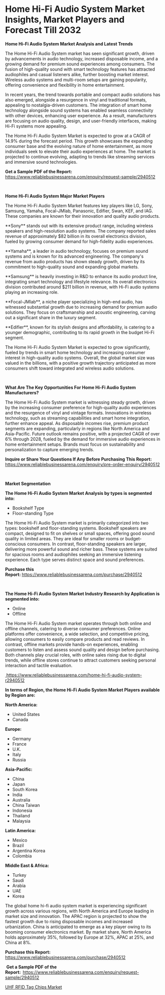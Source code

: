 <p><h1>Home Hi-Fi Audio System Market Insights, Market Players and Forecast Till 2032</h1></p><p><strong>Home Hi-Fi Audio System Market Analysis and Latest Trends</strong></p>
<p><p>The Home Hi-Fi Audio System market has seen significant growth, driven by advancements in audio technology, increased disposable income, and a growing demand for premium sound experiences among consumers. The fusion of high-quality sound with smart technology features has attracted audiophiles and casual listeners alike, further boosting market interest. Wireless audio systems and multi-room setups are gaining popularity, offering convenience and flexibility in home entertainment.</p><p>In recent years, the trend towards portable and compact audio solutions has also emerged, alongside a resurgence in vinyl and traditional formats, appealing to nostalgia-driven customers. The integration of smart home technology alongside sound systems has enabled seamless connectivity with other devices, enhancing user experience. As a result, manufacturers are focusing on audio quality, design, and user-friendly interfaces, making Hi-Fi systems more appealing.</p><p>The Home Hi-Fi Audio System Market is expected to grow at a CAGR of 14.9% during the forecast period. This growth showcases the expanding consumer base and the evolving nature of home entertainment, as more individuals seek to elevate their audio experiences at home. The market is projected to continue evolving, adapting to trends like streaming services and immersive sound technologies.</p></p>
<p><strong>Get a Sample PDF of the Report:&nbsp;</strong> <a href="https://www.reliablebusinessarena.com/enquiry/request-sample/2940512?utm_campaign=3251&utm_medium=2&utm_source=Github&utm_content=ia&utm_term=15032025&utm_id=home-hi-fi-audio-system">https://www.reliablebusinessarena.com/enquiry/request-sample/2940512</a></p>
<p>&nbsp;</p>
<p><strong>Home Hi-Fi Audio System Major Market Players</strong></p>
<p><p>The Home Hi-Fi Audio System Market features key players like LG, Sony, Samsung, Yamaha, Focal-JMlab, Panasonic, Edifier, Swan, KEF, and IAG. These companies are known for their innovation and quality audio products.</p><p>**Sony** stands out with its extensive product range, including wireless speakers and high-resolution audio systems. The company reported sales revenue of approximately $82 billion in its overall electronics division, fueled by growing consumer demand for high-fidelity audio experiences.</p><p>**Yamaha**, a leader in audio technology, focuses on premium sound systems and is known for its advanced engineering. The company's revenue from audio products has shown steady growth, driven by its commitment to high-quality sound and expanding global markets.</p><p>**Samsung** is heavily investing in R&D to enhance its audio product line, integrating smart technology and lifestyle relevance. Its overall electronics division contributed around $211 billion in revenue, with Hi-Fi audio systems playing an increasing role.</p><p>**Focal-JMlab**, a niche player specializing in high-end audio, has witnessed substantial growth due to increasing demand for premium audio solutions. They focus on craftsmanship and acoustic engineering, carving out a significant share in the luxury segment.</p><p>**Edifier**, known for its stylish designs and affordability, is catering to a younger demographic, contributing to its rapid growth in the budget Hi-Fi segment.</p><p>The Home Hi-Fi Audio System Market is expected to grow significantly, fueled by trends in smart home technology and increasing consumer interest in high-quality audio systems. Overall, the global market size was valued in the billions, with a positive growth trajectory anticipated as more consumers shift toward integrated and wireless audio solutions.</p></p>
<p>&nbsp;</p>
<p><strong>What Are The Key Opportunities For Home Hi-Fi Audio System Manufacturers?</strong></p>
<p><p>The Home Hi-Fi Audio System market is witnessing steady growth, driven by the increasing consumer preference for high-quality audio experiences and the resurgence of vinyl and vintage formats. Innovations in wireless technology, such as streaming capabilities and smart home integration, further enhance appeal. As disposable incomes rise, premium product segments are expanding, particularly in regions like North America and Asia-Pacific. Future outlook remains positive, with a projected CAGR of over 6% through 2028, fueled by the demand for immersive audio experiences in home entertainment setups. Brands must focus on sustainability and personalization to capture emerging trends.</p></p>
<p><strong>Inquire or Share Your Questions If Any Before Purchasing This Report:</strong> <a href="https://www.reliablebusinessarena.com/enquiry/pre-order-enquiry/2940512?utm_campaign=3251&utm_medium=2&utm_source=Github&utm_content=ia&utm_term=15032025&utm_id=home-hi-fi-audio-system">https://www.reliablebusinessarena.com/enquiry/pre-order-enquiry/2940512</a></p>
<p>&nbsp;</p>
<p><strong>Market Segmentation</strong></p>
<p><strong>The Home Hi-Fi Audio System Market Analysis by types is segmented into:</strong></p>
<p><ul><li>Bookshelf Type</li><li>Floor-standing Type</li></ul></p>
<p><p>The Home Hi-Fi Audio System market is primarily categorized into two types: bookshelf and floor-standing systems. Bookshelf speakers are compact, designed to fit on shelves or small spaces, offering good sound quality in limited areas. They are ideal for smaller rooms or budget-conscious consumers. In contrast, floor-standing speakers are larger, delivering more powerful sound and richer bass. These systems are suited for spacious rooms and audiophiles seeking an immersive listening experience. Each type serves distinct space and sound preferences.</p></p>
<p><strong>Purchase this Report:&nbsp;</strong><a href="https://www.reliablebusinessarena.com/purchase/2940512?utm_campaign=3251&utm_medium=2&utm_source=Github&utm_content=ia&utm_term=15032025&utm_id=home-hi-fi-audio-system">https://www.reliablebusinessarena.com/purchase/2940512</a></p>
<p>&nbsp;</p>
<p><strong>The Home Hi-Fi Audio System Market Industry Research by Application is segmented into:</strong></p>
<p><ul><li>Online</li><li>Offline</li></ul></p>
<p><p>The Home Hi-Fi Audio System market operates through both online and offline channels, catering to diverse consumer preferences. Online platforms offer convenience, a wide selection, and competitive pricing, allowing consumers to easily compare products and read reviews. In contrast, offline markets provide hands-on experiences, enabling customers to listen and assess sound quality and design before purchasing. Both channels play crucial roles, with online sales rising due to digital trends, while offline stores continue to attract customers seeking personal interaction and tactile evaluation.</p></p>
<p><a href="https://www.reliablebusinessarena.com/home-hi-fi-audio-system-r2940512?utm_campaign=3251&utm_medium=2&utm_source=Github&utm_content=ia&utm_term=15032025&utm_id=home-hi-fi-audio-system">&nbsp;https://www.reliablebusinessarena.com/home-hi-fi-audio-system-r2940512</a></p>
<p><strong>In terms of Region, the Home Hi-Fi Audio System Market Players available by Region are:</strong></p>
<p>
    <p> <strong> North America: </strong>
        <ul>
            <li>United States</li>
            <li>Canada</li>
        </ul>
        </p> 
    <p> <strong> Europe: </strong>
        <ul>
            <li>Germany</li>
            <li>France</li>
            <li>U.K.</li>
            <li>Italy</li>
            <li>Russia</li>
        </ul>
        </p> 
    <p> <strong> Asia-Pacific: </strong>
        <ul>
            <li>China</li>
            <li>Japan</li>
            <li>South Korea</li>
            <li>India</li>
            <li>Australia</li>
            <li>China Taiwan</li>
            <li>Indonesia</li>
            <li>Thailand</li>
            <li>Malaysia</li>
        </ul>
        </p> 
    <p> <strong> Latin America: </strong>
        <ul>
            <li>Mexico</li>
            <li>Brazil</li>
            <li>Argentina Korea</li>
            <li>Colombia</li>
        </ul>
        </p> 
    <p> <strong> Middle East & Africa: </strong>
        <ul>
            <li>Turkey</li>
            <li>Saudi</li>
            <li>Arabia</li>
            <li>UAE</li>
            <li>Korea</li>
        </ul>
    </p>
    </p>
<p><p>The global home hi-fi audio system market is experiencing significant growth across various regions, with North America and Europe leading in market size and innovation. The APAC region is projected to show the fastest growth due to rising disposable incomes and increased urbanization. China is anticipated to emerge as a key player owing to its booming consumer electronics market. By market share, North America holds approximately 35%, followed by Europe at 32%, APAC at 25%, and China at 8%.</p></p>
<p><strong>Purchase this Report: </strong><a href="https://www.reliablebusinessarena.com/purchase/2940512?utm_campaign=3251&utm_medium=2&utm_source=Github&utm_content=ia&utm_term=15032025&utm_id=home-hi-fi-audio-system">https://www.reliablebusinessarena.com/purchase/2940512</a></p>
<p>&nbsp;<strong>Get a Sample PDF of the Report:&nbsp;&nbsp;</strong><a href="https://www.reliablebusinessarena.com/enquiry/request-sample/2940512?utm_campaign=3251&utm_medium=2&utm_source=Github&utm_content=ia&utm_term=15032025&utm_id=home-hi-fi-audio-system">https://www.reliablebusinessarena.com/enquiry/request-sample/2940512</a></p>
<p><strong></strong></p>
<p><p><a href="https://github.com/elodielamto06/Market-Research-Report-List-1/blob/main/uhf-rfid-tag-chips-market.md?utm_campaign=3251&utm_medium=2&utm_source=Github&utm_content=ia&utm_term=15032025&utm_id=home-hi-fi-audio-system">UHF RFID Tag Chips Market</a></p></p>